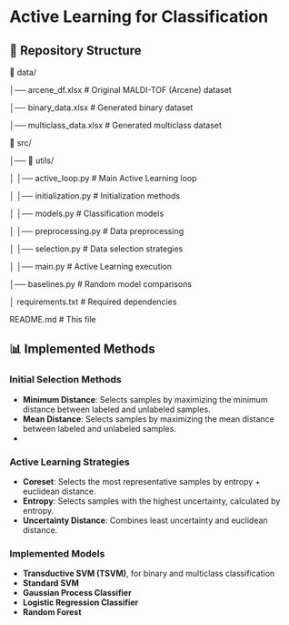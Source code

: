 # Active Learning for Classification

## 📂 Repository Structure 
📁 data/

│── arcene_df.xlsx           # Original MALDI-TOF (Arcene) dataset

│── binary_data.xlsx         # Generated binary dataset

│── multiclass_data.xlsx     # Generated multiclass dataset

📁 src/

│── 📁 utils/

│   │── active_loop.py       # Main Active Learning loop

│   │── initialization.py    # Initialization methods

│   │── models.py            # Classification models

│   │── preprocessing.py     # Data preprocessing

│   │── selection.py         # Data selection strategies

│   │── main.py              # Active Learning execution

│── baselines.py             # Random model comparisons

│ requirements.txt           # Required dependencies

README.md                    # This file

## 📊 Implemented Methods  

### Initial Selection Methods  
- **Minimum Distance**: Selects samples by maximizing the minimum distance between labeled and unlabeled samples.  
- **Mean Distance**: Selects samples by maximizing the mean distance between labeled and unlabeled samples.
- 
### Active Learning Strategies  
- **Coreset**: Selects the most representative samples by entropy + euclidean distance.  
- **Entropy**: Selects samples with the highest uncertainty, calculated by entropy.  
- **Uncertainty Distance**: Combines least uncertainty and euclidean distance.  

### Implemented Models  
- **Transductive SVM (TSVM)**, for binary and multiclass classification 
- **Standard SVM**
- **Gaussian Process Classifier**
- **Logistic Regression Classifier**
- **Random Forest** 
